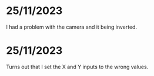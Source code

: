 # 25/11/2023

I had a problem with the camera and it being inverted.

# 25/11/2023

Turns out that I set the X and Y inputs to the wrong values.
